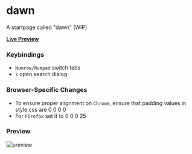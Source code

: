 # dawn
A startpage called "dawn" (WIP)

[**Live Preview**](https://zjpxshade.github.io/shadydawn/)

### Keybindings

- `Numrow/Numpad` switch tabs
- `s` open search dialog 

### Browser-Specific Changes
- To ensure proper alignment on `Chrome`, ensure that padding values in style.css are 0 0 0 0  
- For `Firefox` set it to 0 0 0 25

### Preview
![preview](https://i.imgur.com/6ImuuEH.png)
